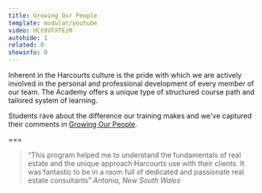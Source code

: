 ```yaml
---
title: Growing Our People
template: modular/youtube
video: HCt0VFXTEzM
autohide: 1
related: 0
showinfo: 0
---
```


Inherent in the Harcourts culture is the pride with which we are actively involved in the personal and professional development of every member of our team. The Academy offers a unique type of structured course path and tailored system of learning.

Students rave about the difference our training makes and we've captured their comments in [Growing Our People](../Harcourts_Academy_Growing_Our_People.pdf). 

===

> “This program helped me to understand the fundamentals of real estate and the unique approach Harcourts use with their clients. It was fantastic to be in a room full of dedicated and passionate real estate consultants”
> <cite>Antonia, New South Wales</cite>